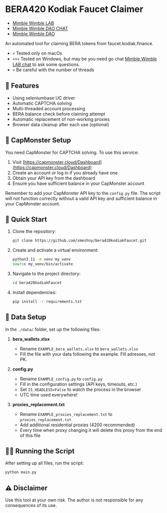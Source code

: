 # BERA420 Kodiak Faucet Claimer
- [Mimble Wimble LAB](https://t.me/MimbleWimbleLAB)
- [Mimble Wimble DAO CHAT](https://t.me/MWDAO_Chat)
- [Mimble Wimble DAO](https://t.me/MimbleWimbleDAO)

An automated tool for claiming BERA tokens from faucet.kodiak.finance.

- 💀 Tested only on macOs.
- 💀💀💀 Tested on Windows, but may be you need go chat [Mimble Wimble LAB chat](https://t.me/MimbleWimbleLAB_chat) to ask some questions. 
- 💀 Be careful with the number of threads

## 🚀 Features

- Using seleniumbase UC driver
- Automatic CAPTCHA solving
- Multi-threaded account processing
- BERA balance check before claiming attempt
- Automatic replacement of non-working proxies
- Browser data cleanup after each use (optional)

## 🔐 CapMonster Setup

You need CapMonster for CAPTCHA solving. To use this service:

1. Visit [https://capmonster.cloud/Dashboard](https://capmonster.cloud/Dashboard)
2. Create an account or log in if you already have one
3. Obtain your API key from the dashboard
4. Ensure you have sufficient balance in your CapMonster account

Remember to add your CapMonster API key to the `config.py` file. The script will not function correctly without a valid API key and sufficient balance in your CapMonster account.

## 🚀 Quick Start

1. Clone the repository:
   ```bash
   git clone https://github.com/smeshny/bera420kodiakFaucet.git
   ```

2. Create and activate a virtual environment:
   ```bash
   python3.11 -m venv my_venv
   source my_venv/bin/activate
   ```

3. Navigate to the project directory:
   ```bash
   cd bera420kodiakFaucet
   ```

4. Install dependencies:
   ```bash
   pip install -r requirements.txt
   ```

## 📁 Data Setup

In the `./data/` folder, set up the following files:

1. **bera_wallets.xlsx**
   - Rename `EXAMPLE_bera_wallets.xlsx` to `bera_wallets.xlsx`
   - Fill the file with your data following the example. Fill adresses, not PK.

2. **config.py**
   - Rename `EXAMPLE_config.py` to `config.py`
   - Fill in the configuration settings (API keys, timeouts, etc.)
   - Set `IS_HEADLESS=False` to watch the process in the browser
   - UTC time used everywhere!

3. **proxies_replacement.txt**
   - Rename `EXAMPLE_proxies_replacement.txt` to `proxies_replacement.txt`
   - Add additional residential proxies (4200 recommended)
   - Every time when proxy changing it will delete this proxy from the end of this file

## 🏃‍♂️ Running the Script

After setting up all files, run the script:

```bash
python main.py
```

## ⚠️ Disclaimer

Use this tool at your own risk. The author is not responsible for any consequences of its use.
